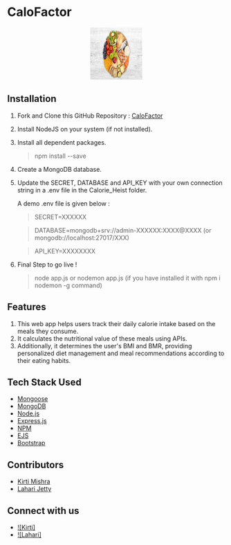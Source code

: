 # CaloFactor


<div align="center">
  <a href="https://github.com/Kirti-3549/CaloFactor">
    <img src="public/images/foodlogo.jpg" alt="Logo" width="120" height="120">
  </a>

</div>


## Installation


1.  Fork and Clone this GitHub Repository : [CaloFactor](https://github.com/Kirti-3549/CaloFactor)
2.  Install NodeJS on your system (if not installed).
3.  Install all dependent packages.

    > npm install --save
4.  Create a MongoDB database.
5.  Update the SECRET, DATABASE and API_KEY with your own connection string in a .env file in the Calorie_Heist folder.

    A demo .env file is given below :

    > SECRET=XXXXXX


    > DATABASE=mongodb+srv://admin-XXXXXX:XXXX@XXXX 
    > (or mongodb://localhost:27017/XXX)


    > API_KEY=XXXXXXXX
6.  Final Step to go live !

    > node app.js 
    > or nodemon app.js (if you have installed it with npm i nodemon -g command)


## Features


1.  This web app helps users track their daily calorie intake based on the meals they consume.
2.  It calculates the nutritional value of these meals using APIs.
3.  Additionally, it determines the user's BMI and BMR, providing personalized diet management and meal recommendations according to their eating habits.


## Tech Stack Used


- [Mongoose](https://mongoosejs.com/)
- [MongoDB](https://www.mongodb.com/)
- [Node.js](https://nodejs.org/)
- [Express.js](https://expressjs.com/)
- [NPM](https://www.npmjs.com/)
- [EJS](https://ejs.co/)
- [Bootstrap](https://getbootstrap.com)


## Contributors


- [Kirti Mishra](https://github.com/Kirti-3549) 
- [Lahari Jetty](https://github.com/Laharij07)


## Connect with us


- [![Kirti]][dlinked] 
- [![Lahari]][alinked]


[dlinked]:https://www.linkedin.com/in/kirti-mishra-652450305/
[alinked]:https://www.linkedin.com/in/lahari-jetty-4a9476305/










